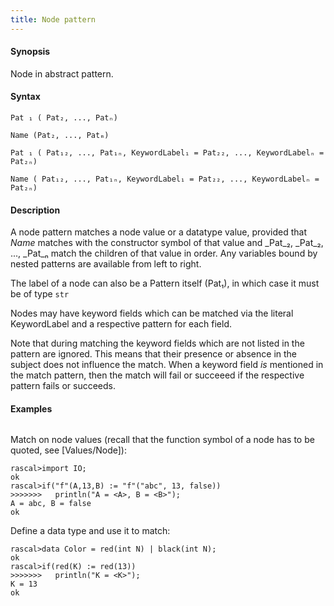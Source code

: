 ```yaml
---
title: Node pattern
---
```


#### Synopsis

Node in abstract pattern.

#### Syntax

```rascal
Pat ₁ ( Pat₂, ..., Patₙ)

Name (Pat₂, ..., Patₘ)

Pat ₁ ( Pat₁₂, ..., Pat₁ₙ, KeywordLabel₁ = Pat₂₂, ..., KeywordLabelₙ = Pat₂ₙ)

Name ( Pat₁₂, ..., Pat₁ₙ, KeywordLabel₁ = Pat₂₂, ..., KeywordLabelₙ = Pat₂ₙ)
```

#### Description

A node pattern matches a node value or a datatype value, provided that _Name_ matches with the constructor symbol of that value and _Pat_₂, _Pat_₂, ..., _Pat_ₙ  match the children of that value in order. Any variables bound by nested patterns are available from left to right.

The label of a node can also be a Pattern itself (Pat₁), in which case it must be of type `str`

Nodes may have keyword fields which can be matched via the literal KeywordLabel and a respective pattern for each field.

Note that during matching the keyword fields which are not listed in the pattern are ignored. This means that their presence or absence in the subject does not influence the match. When a keyword
field _is_ mentioned in the match pattern, then the match will fail or succeeed if the respective
pattern fails or succeeds.

#### Examples


```rascal-shell 
```
Match on node values (recall that the function symbol of a node has to be quoted, see [Values/Node]):

```rascal-shell ,continue
rascal>import IO;
ok
rascal>if("f"(A,13,B) := "f"("abc", 13, false))
>>>>>>>   println("A = <A>, B = <B>");
A = abc, B = false
ok
```
Define a data type and use it to match:

```rascal-shell ,continue
rascal>data Color = red(int N) | black(int N);
ok
rascal>if(red(K) := red(13))
>>>>>>>   println("K = <K>");
K = 13
ok
```


